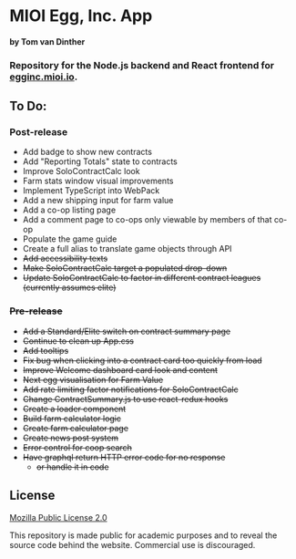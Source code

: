 # MIOI Egg, Inc. App
#### by Tom van Dinther
### Repository for the Node.js backend and React frontend for [egginc.mioi.io](https://egginc.mioi.io). 

## To Do:

### Post-release
- Add badge to show new contracts
- Add "Reporting Totals" state to contracts
- Improve SoloContractCalc look
- Farm stats window visual improvements
- Implement TypeScript into WebPack
- Add a new shipping input for farm value
- Add a co-op listing page
- Add a comment page to co-ops only viewable by members of that co-op
- Populate the game guide
- Create a full alias to translate game objects through API
- ~~Add accessibility texts~~
- ~~Make SoloContractCalc target a populated drop-down~~
- ~~Update SoloContractCalc to factor in different contract leagues (currently assumes elite)~~

### ~~Pre-release~~
- ~~Add a Standard/Elite switch on contract summary page~~
- ~~Continue to clean up App.css~~
- ~~Add tooltips~~
- ~~Fix bug when clicking into a contract card too quickly from load~~
- ~~Improve Welcome dashboard card look and content~~
- ~~Next egg visualisation for Farm Value~~
- ~~Add rate limiting factor notifications for SoloContractCalc~~
- ~~Change ContractSummary.js to use react-redux hooks~~
- ~~Create a loader component~~
- ~~Build farm calculator logic~~
- ~~Create farm calculator page~~
- ~~Create news post system~~
- ~~Error control for coop search~~
- ~~Have graphql return HTTP error code for no response~~
	- ~~or handle it in code~~

## License
[Mozilla Public License 2.0](https://choosealicense.com/licenses/mpl-2.0/)

This repository is made public for academic purposes and to reveal the source code behind the website. Commercial use is discouraged.